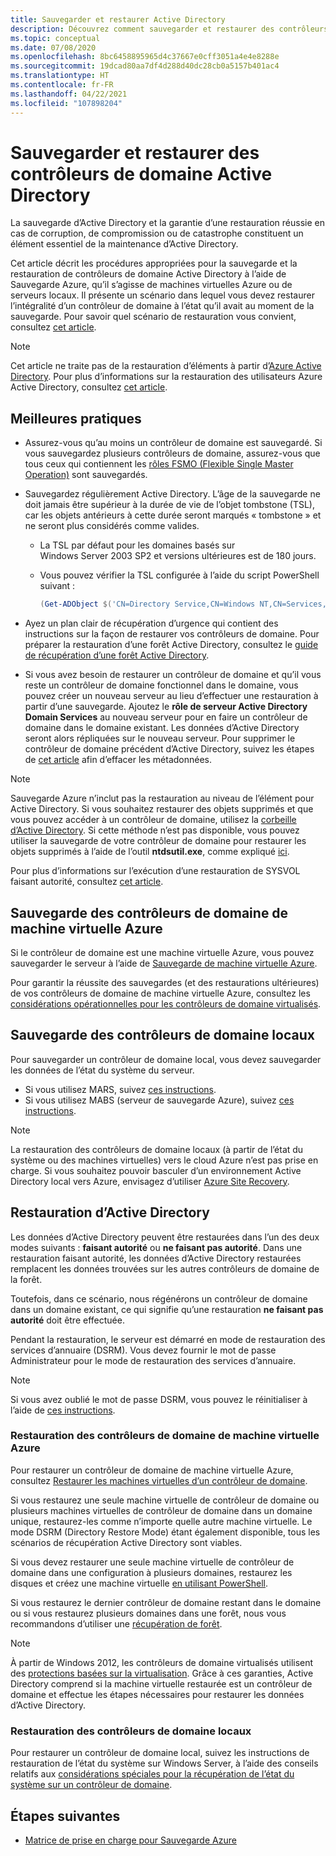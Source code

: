 ```yaml
---
title: Sauvegarder et restaurer Active Directory
description: Découvrez comment sauvegarder et restaurer des contrôleurs de domaine Active Directory.
ms.topic: conceptual
ms.date: 07/08/2020
ms.openlocfilehash: 8bc6458895965d4c37667e0cff3051a4e4e8288e
ms.sourcegitcommit: 19dcad80aa7df4d288d40dc28cb0a5157b401ac4
ms.translationtype: HT
ms.contentlocale: fr-FR
ms.lasthandoff: 04/22/2021
ms.locfileid: "107898204"
---
```

# <a name="back-up-and-restore-active-directory-domain-controllers"></a>Sauvegarder et restaurer des contrôleurs de domaine Active Directory

La sauvegarde d’Active Directory et la garantie d’une restauration réussie en cas de corruption, de compromission ou de catastrophe constituent un élément essentiel de la maintenance d’Active Directory.

Cet article décrit les procédures appropriées pour la sauvegarde et la restauration de contrôleurs de domaine Active Directory à l’aide de Sauvegarde Azure, qu’il s’agisse de machines virtuelles Azure ou de serveurs locaux. Il présente un scénario dans lequel vous devez restaurer l’intégralité d’un contrôleur de domaine à l’état qu’il avait au moment de la sauvegarde. Pour savoir quel scénario de restauration vous convient, consultez [cet article](/windows-server/identity/ad-ds/manage/ad-forest-recovery-determine-how-to-recover).  

>[!NOTE]
> Cet article ne traite pas de la restauration d’éléments à partir d’[Azure Active Directory](../active-directory/fundamentals/active-directory-whatis.md). Pour plus d’informations sur la restauration des utilisateurs Azure Active Directory, consultez [cet article](../active-directory/fundamentals/active-directory-users-restore.md).

## <a name="best-practices"></a>Meilleures pratiques

- Assurez-vous qu’au moins un contrôleur de domaine est sauvegardé. Si vous sauvegardez plusieurs contrôleurs de domaine, assurez-vous que tous ceux qui contiennent les [rôles FSMO (Flexible Single Master Operation)](/windows-server/identity/ad-ds/plan/planning-operations-master-role-placement) sont sauvegardés.

- Sauvegardez régulièrement Active Directory. L’âge de la sauvegarde ne doit jamais être supérieur à la durée de vie de l’objet tombstone (TSL), car les objets antérieurs à cette durée seront marqués « tombstone » et ne seront plus considérés comme valides.
  - La TSL par défaut pour les domaines basés sur Windows Server 2003 SP2 et versions ultérieures est de 180 jours.
  - Vous pouvez vérifier la TSL configurée à l’aide du script PowerShell suivant :

    ```powershell
    (Get-ADObject $('CN=Directory Service,CN=Windows NT,CN=Services,{0}' -f (Get-ADRootDSE).configurationNamingContext) -Properties tombstoneLifetime).tombstoneLifetime
    ```

- Ayez un plan clair de récupération d’urgence qui contient des instructions sur la façon de restaurer vos contrôleurs de domaine. Pour préparer la restauration d’une forêt Active Directory, consultez le [guide de récupération d’une forêt Active Directory](/windows-server/identity/ad-ds/manage/ad-forest-recovery-guide).

- Si vous avez besoin de restaurer un contrôleur de domaine et qu’il vous reste un contrôleur de domaine fonctionnel dans le domaine, vous pouvez créer un nouveau serveur au lieu d’effectuer une restauration à partir d’une sauvegarde. Ajoutez le **rôle de serveur Active Directory Domain Services** au nouveau serveur pour en faire un contrôleur de domaine dans le domaine existant. Les données d’Active Directory seront alors répliquées sur le nouveau serveur. Pour supprimer le contrôleur de domaine précédent d’Active Directory, suivez les étapes de [cet article](/windows-server/identity/ad-ds/deploy/ad-ds-metadata-cleanup) afin d’effacer les métadonnées.

>[!NOTE]
>Sauvegarde Azure n’inclut pas la restauration au niveau de l’élément pour Active Directory. Si vous souhaitez restaurer des objets supprimés et que vous pouvez accéder à un contrôleur de domaine, utilisez la [corbeille d’Active Directory](/windows-server/identity/ad-ds/get-started/adac/introduction-to-active-directory-administrative-center-enhancements--level-100-#ad_recycle_bin_mgmt). Si cette méthode n’est pas disponible, vous pouvez utiliser la sauvegarde de votre contrôleur de domaine pour restaurer les objets supprimés à l’aide de l’outil **ntdsutil.exe**, comme expliqué [ici](https://support.microsoft.com/help/840001/how-to-restore-deleted-user-accounts-and-their-group-memberships-in-ac).
>
>Pour plus d’informations sur l’exécution d’une restauration de SYSVOL faisant autorité, consultez [cet article](/windows-server/identity/ad-ds/manage/ad-forest-recovery-authoritative-recovery-sysvol).

## <a name="backing-up-azure-vm-domain-controllers"></a>Sauvegarde des contrôleurs de domaine de machine virtuelle Azure

Si le contrôleur de domaine est une machine virtuelle Azure, vous pouvez sauvegarder le serveur à l’aide de [Sauvegarde de machine virtuelle Azure](backup-azure-vms-introduction.md).

Pour garantir la réussite des sauvegardes (et des restaurations ultérieures) de vos contrôleurs de domaine de machine virtuelle Azure, consultez les [considérations opérationnelles pour les contrôleurs de domaine virtualisés](/windows-server/identity/ad-ds/get-started/virtual-dc/virtualized-domain-controllers-hyper-v#operational-considerations-for-virtualized-domain-controllers).

## <a name="backing-up-on-premises-domain-controllers"></a>Sauvegarde des contrôleurs de domaine locaux

Pour sauvegarder un contrôleur de domaine local, vous devez sauvegarder les données de l’état du système du serveur.

- Si vous utilisez MARS, suivez [ces instructions](backup-azure-system-state.md).
- Si vous utilisez MABS (serveur de sauvegarde Azure), suivez [ces instructions](backup-mabs-system-state-and-bmr.md).

>[!NOTE]
> La restauration des contrôleurs de domaine locaux (à partir de l’état du système ou des machines virtuelles) vers le cloud Azure n’est pas prise en charge. Si vous souhaitez pouvoir basculer d’un environnement Active Directory local vers Azure, envisagez d’utiliser [Azure Site Recovery](../site-recovery/site-recovery-active-directory.md).

## <a name="restoring-active-directory"></a>Restauration d’Active Directory

Les données d’Active Directory peuvent être restaurées dans l’un des deux modes suivants : **faisant autorité** ou **ne faisant pas autorité**. Dans une restauration faisant autorité, les données d’Active Directory restaurées remplacent les données trouvées sur les autres contrôleurs de domaine de la forêt.

Toutefois, dans ce scénario, nous régénérons un contrôleur de domaine dans un domaine existant, ce qui signifie qu’une restauration **ne faisant pas autorité** doit être effectuée.

Pendant la restauration, le serveur est démarré en mode de restauration des services d’annuaire (DSRM). Vous devez fournir le mot de passe Administrateur pour le mode de restauration des services d’annuaire.

>[!NOTE]
>Si vous avez oublié le mot de passe DSRM, vous pouvez le réinitialiser à l’aide de [ces instructions](/previous-versions/windows/it-pro/windows-server-2012-r2-and-2012/cc754363(v=ws.11)).

### <a name="restoring-azure-vm-domain-controllers"></a>Restauration des contrôleurs de domaine de machine virtuelle Azure

Pour restaurer un contrôleur de domaine de machine virtuelle Azure, consultez [Restaurer les machines virtuelles d’un contrôleur de domaine](backup-azure-arm-restore-vms.md#restore-domain-controller-vms).

Si vous restaurez une seule machine virtuelle de contrôleur de domaine ou plusieurs machines virtuelles de contrôleur de domaine dans un domaine unique, restaurez-les comme n’importe quelle autre machine virtuelle. Le mode DSRM (Directory Restore Mode) étant également disponible, tous les scénarios de récupération Active Directory sont viables.

Si vous devez restaurer une seule machine virtuelle de contrôleur de domaine dans une configuration à plusieurs domaines, restaurez les disques et créez une machine virtuelle [en utilisant PowerShell](backup-azure-vms-automation.md#restore-the-disks).

Si vous restaurez le dernier contrôleur de domaine restant dans le domaine ou si vous restaurez plusieurs domaines dans une forêt, nous vous recommandons d’utiliser une [récupération de forêt](/windows-server/identity/ad-ds/manage/ad-forest-recovery-single-domain-in-multidomain-recovery).

>[!NOTE]
> À partir de Windows 2012, les contrôleurs de domaine virtualisés utilisent des [protections basées sur la virtualisation](/windows-server/identity/ad-ds/introduction-to-active-directory-domain-services-ad-ds-virtualization-level-100#virtualization-based-safeguards). Grâce à ces garanties, Active Directory comprend si la machine virtuelle restaurée est un contrôleur de domaine et effectue les étapes nécessaires pour restaurer les données d’Active Directory.

### <a name="restoring-on-premises-domain-controllers"></a>Restauration des contrôleurs de domaine locaux

Pour restaurer un contrôleur de domaine local, suivez les instructions de restauration de l’état du système sur Windows Server, à l’aide des conseils relatifs aux [considérations spéciales pour la récupération de l’état du système sur un contrôleur de domaine](backup-azure-restore-system-state.md#special-considerations-for-system-state-recovery-on-a-domain-controller).

## <a name="next-steps"></a>Étapes suivantes

- [Matrice de prise en charge pour Sauvegarde Azure](backup-support-matrix.md)
